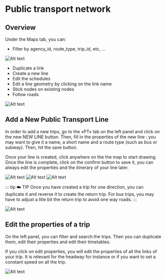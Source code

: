 # Public transport network

## Overview
Under the Maps tab, you can:

- Filter by agency_id, route_type, trip_id, etc, ...

![Alt text](/networks_4.png)

- Duplicate a link 
- Create a new line
- Edit the schedules
- Edit a line geometry by clicking on the link name
- Stick nodes on existing nodes
- Follow roads

![Alt text](/networks_5.png)

## Add a New Public Transport Line
In order to add a new trips, go to the «PT» tab on the left panel and click on the new NEW LINE button. Then, fill in the properties of the new line : you may want to give it a name, a short name and a route type (such as bus or subway). Then, hit the save button.

Once your line is created, click anywhere on the the map to start drawing. Once the line is complete, click on the confirm button to save it, you can always edit the properties and the itinerary of your line later.

![Alt text](/network_editor/new_line.png)
![Alt text](/network_editor/new_line_2.png)
![Alt text](/network_editor/new_line_3.png)

::: tip :cloud: TIP
Once you have created a trip for one direction, you can duplicate it and reverse it to create the return trip. For bus trips, you may have to adjust a litle bit the return trip to avoid one way roads.
:::

![Alt text](/network_editor/duplicate_line.png)

## Edit the properties of a trip

On the left panel, you can filter and search the trips. Then you can duplicate them, edit their properties and edit their timetables.

If you click on edit properties, you will edit the properties of all the links of your trip. It is relevant for the headway for instance or if you want to set a constant speed on all the trip.

![Alt text](/network_editor/new_line_3.png)